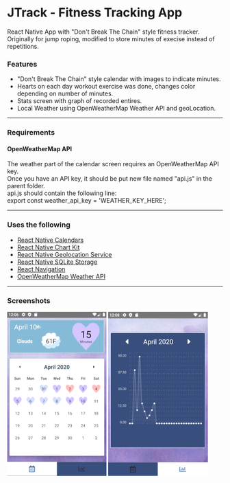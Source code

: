 # JTrack - Fitness Tracking App

React Native App with "Don't Break The Chain" style fitness tracker.  
Originally for jump roping, modified to store minutes of execise instead of repetitions.

### Features
- "Don't Break The Chain" style calendar with images to indicate minutes.
- Hearts on each day workout exercise was done, changes color depending on number of minutes.
- Stats screen with graph of recorded entires.
- Local Weather using OpenWeatherMap Weather API and geoLocation.

---

### Requirements
#### OpenWeatherMap API
The weather part of the calendar screen requires an OpenWeatherMap API key.  
Once you have an API key, it should be put new file named "api.js" in the parent folder.  
api.js should contain the following line:  
export const weather_api_key = 'WEATHER_KEY_HERE';  

---

### Uses the following
- [React Native Calendars](https://github.com/wix/react-native-calendars)
- [React Native Chart Kit](https://github.com/indiespirit/react-native-chart-kit)
- [React Native Geolocation Service](https://github.com/Agontuk/react-native-geolocation-service)
- [React Native SQLite Storage](https://github.com/andpor/react-native-sqlite-storage)
- [React Navigation](https://github.com/react-navigation/react-navigation)
- [OpenWeatherMap Weather API](https://openweathermap.org/api)

---

### Screenshots

![Calendar Screenshot](./images/jtrack-calendar.png)
![Graph Screenshot](./images/jtrack-graph.png)
